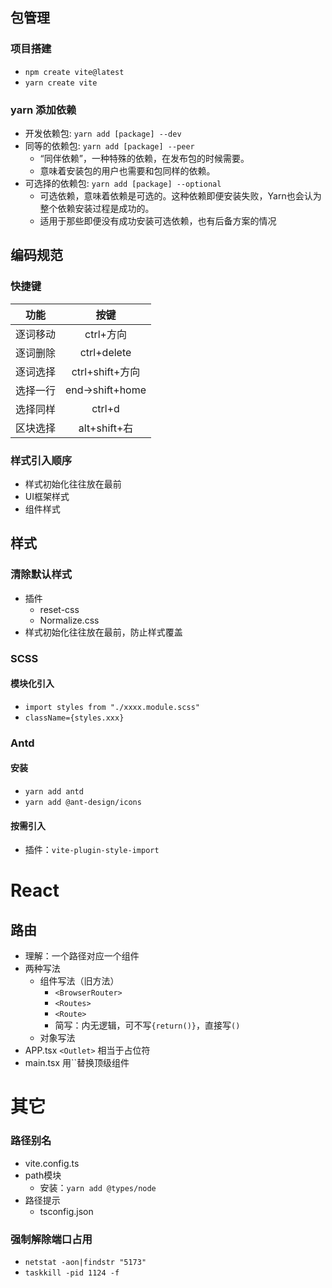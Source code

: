 ## 包管理
### 项目搭建
- `npm create vite@latest`
- `yarn create vite`
### yarn 添加依赖
- 开发依赖包: `yarn add [package] --dev`
- 同等的依赖包: `yarn add [package] --peer`
  - “同伴依赖”，一种特殊的依赖，在发布包的时候需要。
  - 意味着安装包的用户也需要和包同样的依赖。
- 可选择的依赖包: `yarn add [package] --optional`
  - 可选依赖，意味着依赖是可选的。这种依赖即便安装失败，Yarn也会认为整个依赖安装过程是成功的。
  - 适用于那些即便没有成功安装可选依赖，也有后备方案的情况

## 编码规范
### 快捷键
| 功能 | 按键 |
| :---: | :---: |
逐词移动 | ctrl+方向
逐词删除 | ctrl+delete
逐词选择 | ctrl+shift+方向
选择一行 | end->shift+home
选择同样 | ctrl+d
区块选择 | alt+shift+右
### 样式引入顺序
- 样式初始化往往放在最前
- UI框架样式
- 组件样式

## 样式
### 清除默认样式
- 插件
  - reset-css
  - Normalize.css
- 样式初始化往往放在最前，防止样式覆盖
### SCSS
#### 模块化引入
- `import styles from "./xxxx.module.scss"`
- `className={styles.xxx}`
### Antd
#### 安装
- `yarn add antd`
- `yarn add @ant-design/icons`
#### 按需引入
- 插件：`vite-plugin-style-import`

# React
## 路由
- 理解：一个路径对应一个组件
- 两种写法
  - 组件写法（旧方法）
    - `<BrowserRouter>`
    - `<Routes>`
    - `<Route>`
    - 简写：内无逻辑，可不写`{return()}`，直接写`()`
  - 对象写法
- APP.tsx `<Outlet>` 相当于占位符
- main.tsx 用``替换顶级组件

# 其它
### 路径别名
- vite.config.ts
- path模块
  - 安装：`yarn add @types/node`
- 路径提示
  - tsconfig.json
### 强制解除端口占用
- `netstat -aon|findstr "5173"`
- `taskkill -pid 1124 -f`
